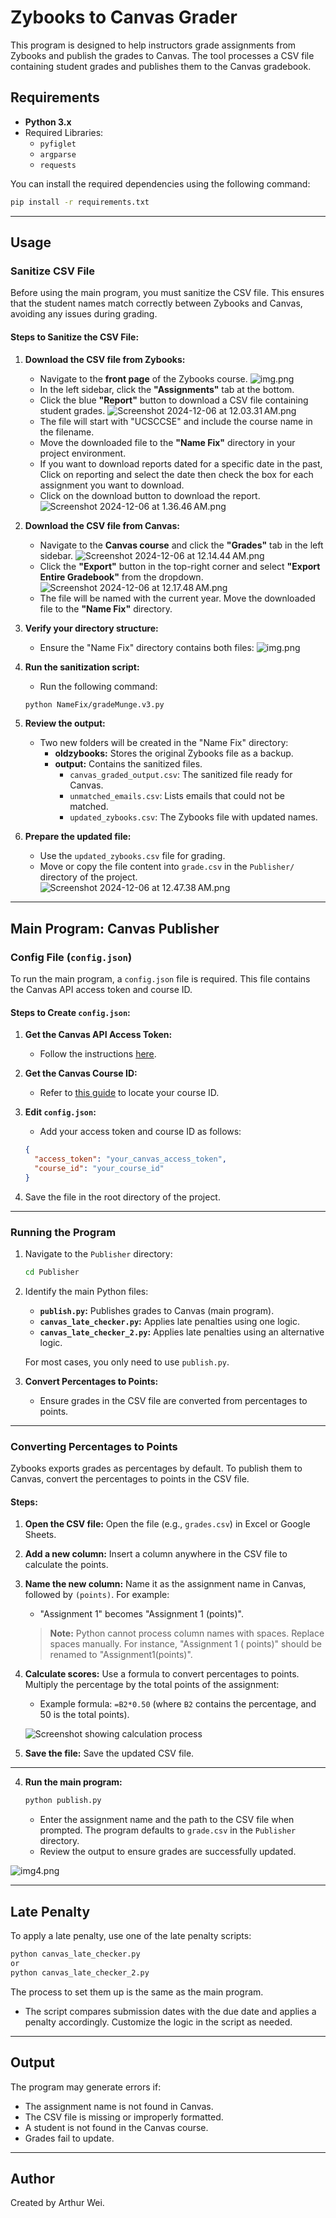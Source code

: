 # Zybooks to Canvas Grader

This program is designed to help instructors grade assignments from Zybooks and publish the grades to Canvas. The tool
processes a CSV file containing student grades and publishes them to the Canvas gradebook.

## Requirements

- **Python 3.x**
- Required Libraries:
    - `pyfiglet`
    - `argparse`
    - `requests`

You can install the required dependencies using the following command:

```bash
pip install -r requirements.txt
```

---

## Usage

### Sanitize CSV File

Before using the main program, you must sanitize the CSV file. This ensures that the student names match correctly
between Zybooks and Canvas, avoiding any issues during grading.

#### Steps to Sanitize the CSV File:

1. **Download the CSV file from Zybooks:**
    - Navigate to the **front page** of the Zybooks course.
      ![img.png](docs/img.png)
    - In the left sidebar, click the **"Assignments"** tab at the bottom.
    - Click the blue **"Report"** button to download a CSV file containing student grades.
      ![Screenshot 2024-12-06 at 12.03.31 AM.png](docs/Screenshot%202024-12-06%20at%2012.03.31%E2%80%AFAM.png)
    - The file will start with "UCSCCSE" and include the course name in the filename.
    - Move the downloaded file to the **"Name Fix"** directory in your project environment.
    - If you want to download reports dated for a specific date in the past, Click on reporting and select the date then check the box for each assignment you want to download.
    - Click on the download button to download the report.
    ![Screenshot 2024-12-06 at 1.36.46 AM.png](docs/Screenshot%202024-12-06%20at%201.36.46%E2%80%AFAM.png)
      
     

2. **Download the CSV file from Canvas:**
    - Navigate to the **Canvas course** and click the **"Grades"** tab in the left sidebar.
      ![Screenshot 2024-12-06 at 12.14.44 AM.png](docs/Screenshot%202024-12-06%20at%2012.14.44%E2%80%AFAM.png)
    - Click the **"Export"** button in the top-right corner and select **"Export Entire Gradebook"** from the dropdown.
      ![Screenshot 2024-12-06 at 12.17.48 AM.png](docs/Screenshot%202024-12-06%20at%2012.17.48%E2%80%AFAM.png)
    - The file will be named with the current year. Move the downloaded file to the **"Name Fix"** directory.

3. **Verify your directory structure:**
    - Ensure the "Name Fix" directory contains both files:
      ![img.png](docs/img2.png)

4. **Run the sanitization script:**
    - Run the following command:

   ```bash
   python NameFix/gradeMunge.v3.py
   ```

5. **Review the output:**
    - Two new folders will be created in the "Name Fix" directory:
        - **oldzybooks:** Stores the original Zybooks file as a backup.
        - **output:** Contains the sanitized files.
            - `canvas_graded_output.csv`: The sanitized file ready for Canvas.
            - `unmatched_emails.csv`: Lists emails that could not be matched.
            - `updated_zybooks.csv`: The Zybooks file with updated names.

6. **Prepare the updated file:**
    - Use the `updated_zybooks.csv` file for grading.
    - Move or copy the file content into `grade.csv` in the `Publisher/` directory of the project.
      ![Screenshot 2024-12-06 at 12.47.38 AM.png](docs/Screenshot%202024-12-06%20at%2012.47.38%E2%80%AFAM.png)

---

## Main Program: Canvas Publisher

### Config File (`config.json`)

To run the main program, a `config.json` file is required. This file contains the Canvas API access token and course ID.

#### Steps to Create `config.json`:

1. **Get the Canvas API Access Token:**
    - Follow the
      instructions [here](https://community.canvaslms.com/t5/Canvas-Basics-Guide/How-do-I-manage-API-access-tokens-in-my-user-account/ta-p/615312).

2. **Get the Canvas Course ID:**
    - Refer to [this guide](https://13kb.helpscoutdocs.com/article/551-how-to-locate-canvas-course-and-section-id) to
      locate your course ID.

3. **Edit `config.json`:**
    - Add your access token and course ID as follows:

   ```json
   {
     "access_token": "your_canvas_access_token",
     "course_id": "your_course_id"
   }
   ```

4. Save the file in the root directory of the project.

---

### Running the Program

1. Navigate to the `Publisher` directory:

   ```bash
   cd Publisher
   ```

2. Identify the main Python files:
    - **`publish.py`:** Publishes grades to Canvas (main program).
    - **`canvas_late_checker.py`:** Applies late penalties using one logic.
    - **`canvas_late_checker_2.py`:** Applies late penalties using an alternative logic.

   For most cases, you only need to use `publish.py`.

3. **Convert Percentages to Points:**
    - Ensure grades in the CSV file are converted from percentages to points.

___

### Converting Percentages to Points

Zybooks exports grades as percentages by default. To publish them to Canvas, convert the percentages to points in the
CSV file.

#### Steps:

1. **Open the CSV file:**
   Open the file (e.g., `grades.csv`) in Excel or Google Sheets.

2. **Add a new column:**
   Insert a column anywhere in the CSV file to calculate the points.

3. **Name the new column:**
   Name it as the assignment name in Canvas, followed by `(points)`. For example:
    - "Assignment 1" becomes "Assignment 1 (points)".
   > **Note:** Python cannot process column names with spaces. Replace spaces manually. For instance, "Assignment 1 (
   points)" should be renamed to "Assignment1(points)".

4. **Calculate scores:**
   Use a formula to convert percentages to points. Multiply the percentage by the total points of the assignment:
    - Example formula: `=B2*0.50` (where `B2` contains the percentage, and 50 is the total points).

   ![Screenshot showing calculation process](docs/Screenshot%202024-12-06%20at%201.11.55%E2%80%AFAM.png)

5. **Save the file:**
   Save the updated CSV file.

---

4. **Run the main program:**

   ```bash
   python publish.py
   ```

    - Enter the assignment name and the path to the CSV file when prompted. The program defaults to `grade.csv` in the
      `Publisher` directory.
    - Review the output to ensure grades are successfully updated.
      
![img4.png](docs/img4.png)

---

## Late Penalty

To apply a late penalty, use one of the late penalty scripts:

```bash
python canvas_late_checker.py
or 
python canvas_late_checker_2.py
```

The process to set them up is the same as the main program.

- The script compares submission dates with the due date and applies a penalty accordingly. Customize the logic in the
  script as needed.

---

## Output

The program may generate errors if:

- The assignment name is not found in Canvas.
- The CSV file is missing or improperly formatted.
- A student is not found in the Canvas course.
- Grades fail to update.

---

## Author

Created by Arthur Wei.

